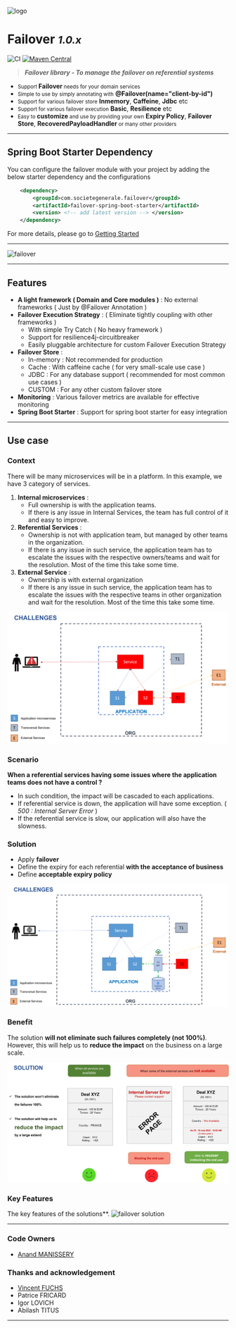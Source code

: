 ![logo](docs/images/failover-icon.png)

# **Failover** <small>***1.0.x***</small>

![CI](https://github.com/societe-generale/failover/actions/workflows/java-maven-ci.yml/badge.svg)
[![Maven Central](https://maven-badges.herokuapp.com/maven-central/com.societegenerale.failover/failover/badge.svg?style=plastic)](https://maven-badges.herokuapp.com/maven-central/com.societegenerale.failover/failover)

> ***Failover library - To manage the failover on referential systems***

- <small>Support </small>**Failover**<small> needs for your domain services</small>
- <small>Simple to use by simply annotating with</small> **@Failover(name="client-by-id")**
- <small>Support for various failover store</small> **Inmemory**, **Caffeine**, **Jdbc** etc
- <small>Support for various failover execution</small> **Basic**, **Resilience** etc
- <small>Easy to </small>**customize**<small>  and use by providing your own</small> **Expiry Policy**, **Failover Store**, **RecoveredPayloadHandler**<small> or many other providers</small>

---

## Spring Boot Starter Dependency

You can configure the failover module with your project by adding the below starter dependency and the configurations
 
```pom.xml
    <dependency>
        <groupId>com.societegenerale.failover</groupId>
        <artifactId>failover-spring-boot-starter</artifactId>
        <version> <!-- add latest version --> </version>
    </dependency>
```

For more details, please go to [Getting Started](https://societe-generale.github.io/failover/#/documentation/quick-start)

---

![failover](docs/images/failover.png)

---

## Features
- **A light framework ( Domain and Core modules )** : No external frameworks  ( Just by @Failover Annotation ) 
- **Failover Execution Strategy** :  ( Eliminate tightly coupling with other frameworks )
  - With simple Try Catch  ( No heavy framework )
  - Support for resilience4j-circuitbreaker 	
  - Easily pluggable architecture for custom Failover Execution Strategy 
- **Failover Store** :  
  - In-memory : Not recommended for production 
  - Cache : With caffeine cache ( for very small-scale use case )
  - JDBC : For any database support ( recommended for most common use cases )
  - CUSTOM : For any other custom failover store
- **Monitoring** : Various failover metrics are available for effective monitoring
- **Spring Boot Starter** : Support for spring boot starter for easy integration

---
 
## Use case 

### Context
There will be many microservices will be in a platform. In this example, we have 3 category of services. 
1. **Internal microservices** :  
   - Full ownership is with the application teams. 
   - If there is any issue in Internal Services, the team has full control of it and easy to improve. 
2. **Referential Services** :
   - Ownership is not with application team, but managed by other teams in the organization. 
   - If there is any issue in such service, the application team has to escalate the issues with the respective owners/teams and wait for the resolution. Most of the time this take some time. 
3. **External Service** : 
   - Ownership is with external organization
   - If there is any issue in such service, the application team has to escalate the issues with the respective teams in other organization and wait for the resolution. Most of the time this take some time. 

![failover use case](docs/images/failover-challenges.png)

### Scenario 
**When a referential services having some issues where the application teams does not have a control ?**
- In such condition, the impact will be cascaded to each applications. 
- If referential service is down, the application will have some exception. ( *500 : Internal Server Error* )
- If the referential service is slow, our application will also have the slowness. 

### Solution 
- Apply **failover** 
- Define the expiry for each referential **with the acceptance of business**
- Define **acceptable expiry policy**

![failover solution](docs/images/failover-solution.png)

### Benefit
The solution **will not eliminate such failures completely (not 100%)**. 
However, this will help us to **reduce the impact** on the business on a large scale.

![failover solution](docs/images/failover-user-experience.png)

### Key Features
The key features of the solutions**.
![failover solution](images/failover-key-features.png)

---

### Code Owners
- [Anand MANISSERY](https://github.com/anandmnair)

### Thanks and acknowledgement 
- [Vincent FUCHS](https://github.com/vincent-fuchs) 
- Patrice FRICARD
- Igor LOVICH
- Abilash TITUS
---
